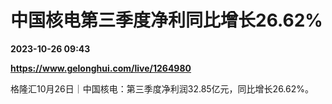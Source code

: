 # 中国核电第三季度净利同比增长26.62%

**2023-10-26 09:43**

**https://www.gelonghui.com/live/1264980**

格隆汇10月26日｜中国核电：第三季度净利润32.85亿元，同比增长26.62%。